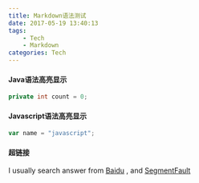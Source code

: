 ```yaml
---
title: Markdown语法测试
date: 2017-05-19 13:40:13
tags:
	- Tech
	- Markdown
categories: Tech
---
```

#### Java语法高亮显示

``` java
private int count = 0;
```
#### Javascript语法高亮显示
``` js
var name = "javascript";
```

#### 超链接
I usually search answer from [Baidu][1] , and [SegmentFault][2]

[1]: https://www.baidu.com "Baidu"
[2]: https://www.segmentfault.com "SegmentFault"

